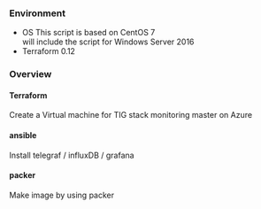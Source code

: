 
### Environment
* OS 
   This script is based on CentOS 7     
   will include the script for Windows Server 2016 
* Terraform 
  0.12

### Overview
#### Terraform
Create a Virtual machine for TIG stack monitoring master on Azure

#### ansible 
Install telegraf / influxDB / grafana

#### packer
Make image by using packer



